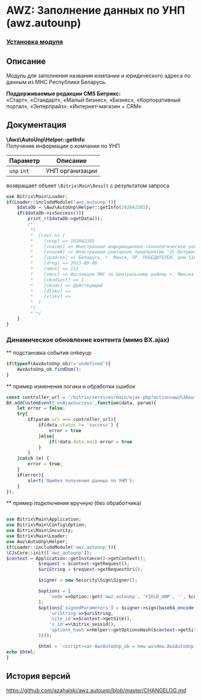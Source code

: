 # AWZ: Заполнение данных по УНП (awz.autounp)

### [Установка модуля](https://github.com/azahalski/awz.autounp/tree/main/docs/install.md)

<!-- desc-start -->

## Описание
Модуль для заполнения названия компании и юридического адреса по данным из МНС Республики Беларусь.

**Поддерживаемые редакции CMS Битрикс:**<br>
«Старт», «Стандарт», «Малый бизнес», «Бизнес», «Корпоративный портал», «Энтерпрайз», «Интернет-магазин + CRM»

<!-- desc-end -->

## Документация
<!-- dev-start -->

**\Awz\AutoUnp\Helper::getInfo**    
Получение информации о компании по УНП

| Параметр    | Описание |
|-------------|----------|
| `unp` `int` | УНП организации     

возвращает объект `\Bitrix\Main\Result` с результатом запроса

```php
use Bitrix\Main\Loader;
if(Loader::includeModule('awz.autounp')){
    $dataOb = \Awz\AutoUnp\Helper::getInfo(192042385);
    if($dataOb->isSuccess()){
        print_r($dataOb->getData());
        /*
         *[
         *  [row] => [
         *    [vunp] => 192042385
         *    [vnaimp] => Иностранное информационно-технологическое унитарное предприятие "1С-Битрикс"
         *    [vnaimk] => Иностранное унитарное предприятие "1С-Битрикс"
         *    [vpadres] => Беларусь, г. Минск, ПР. ПОБЕДИТЕЛЕЙ, дом 110, пом. 110-5, офис 5-1
         *    [dreg] => 2013-09-06
         *    [nmns] => 111
         *    [vmns] => Инспекция МНС по Центральному району г. Минска
         *    [ckodsost] => 1
         *    [vkods] => Действующий
         *    [dlikv] => 
         *    [vlikv] => 
         *  ]
         *]
         * */
    }
}
```

### Динамическое обновление контента (мимо BX.ajax)

** подстановка события onkeyup

```js
if(typeof(AwzAutoUnp_ob)!='undefined'){
    AwzAutoUnp_ob.findDom();
}
```

** пример изменения логики и обработки ошибок

```js
const controller_url = '/bitrix/services/main/ajax.php?action=awz%3Aautounp.api.mnsrb.find';
BX.addCustomEvent('onAjaxSuccess',function(data, param){
    let error = false;
    try{
        if(param.url === controller_url){
            if(data.status != 'success') {
                error = true
            }else{
                if(!data.data.mns) error = true
            }
        }
    }catch (e) {
        error = true;
    }
    if(error){
        alert('Ошибка получения данных по УНП');
    }
});

```

** пример подключения вручную (без обработчика)

```php

use Bitrix\Main\Application;
use Bitrix\Main\Config\Option;
use Bitrix\Main\Security;
use Bitrix\Main\Loader;
use Awz\AutoUnp\Helper;
if(Loader::includeModule('awz.autounp')){
\CJsCore::init(['awz_autounp']);
$context = Application::getInstance()->getContext();
            $request = $context->getRequest();
            $uriString = $request->getRequestUri();

            $signer = new Security\Sign\Signer();

            $options = [
                'node'=>Option::get('awz.autounp', 'FIELD_UNP', '', $context->getSite())
            ];
            $options['signedParameters'] = $signer->sign(base64_encode(serialize(array(
                'uriString'=>$uriString,
                'site_id'=>$context->getSite(),
                's_id'=>\bitrix_sessid(),
                'options_hash'=>Helper::getOptionsHash($context->getSite())
            ))));

            $html = '<script>var AwzAutoUnp_ob = new window.AwzAutoUnp('.\CUtil::PHPToJSObject($options).');</script>';
echo $html;
}

```

<!-- dev-end -->


<!-- cl-start -->
## История версий

https://github.com/azahalski/awz.autounp/blob/master/CHANGELOG.md

<!-- cl-end -->
